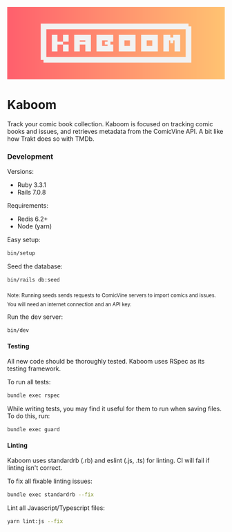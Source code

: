 ![Header](/brand/KABOOM.png)
<h1><b>Kaboom</b></h1>
Track your comic book collection. Kaboom is focused on tracking comic books and issues, and retrieves metadata from the ComicVine API. A bit like how Trakt does so with TMDb.

### Development

Versions:
- Ruby 3.3.1
- Rails 7.0.8

Requirements:
- Redis 6.2+
- Node (yarn)

Easy setup:
```bash
bin/setup
```

Seed the database:
```bash
bin/rails db:seed
```
<sub>Note: Running seeds sends requests to ComicVine servers to import comics and issues. You will need an internet connection and an API key.</sub>

Run the dev server:
```bash
bin/dev
```

#### Testing

All new code should be thoroughly tested. Kaboom uses RSpec as its testing framework.

To run all tests:
```bash
bundle exec rspec
```

While writing tests, you may find it useful for them to run when saving files. To do this, run:
```bash
bundle exec guard
```

#### Linting

Kaboom uses standardrb (.rb) and eslint (.js, .ts) for linting. CI will fail if linting isn't correct.

To fix all fixable linting issues:
```bash
bundle exec standardrb --fix
```

Lint all Javascript/Typescript files:
```bash
yarn lint:js --fix
```
